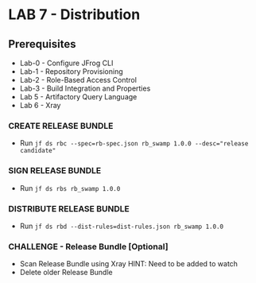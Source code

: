 # LAB 7 - Distribution

## Prerequisites
- Lab-0 - Configure JFrog CLI
- Lab-1 - Repository Provisioning
- Lab-2 - Role-Based Access Control
- Lab-3 - Build Integration and Properties
- Lab 5 - Artifactory Query Language
- Lab 6 - Xray

### CREATE RELEASE BUNDLE
- Run ``jf ds rbc --spec=rb-spec.json rb_swamp 1.0.0 --desc="release candidate"``  

### SIGN RELEASE BUNDLE
- Run ``jf ds rbs rb_swamp 1.0.0``

### DISTRIBUTE RELEASE BUNDLE
- Run ``jf ds rbd --dist-rules=dist-rules.json rb_swamp 1.0.0``


### CHALLENGE - Release Bundle [Optional]
- Scan Release Bundle using Xray HINT: Need to be added to watch
- Delete older Release Bundle